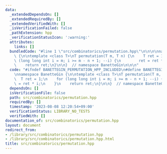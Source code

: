 ```yaml
---
data:
  _extendedDependsOn: []
  _extendedRequiredBy: []
  _extendedVerifiedWith: []
  _isVerificationFailed: false
  _pathExtension: hpp
  _verificationStatusIcon: ':warning:'
  attributes:
    links: []
  bundledCode: "#line 1 \"src/combinatorics/permutation.hpp\"\n\n\n\nnamespace BanetteGin\
    \ {\n\ntemplate <class T>\nT permutation(T m, T n) {\n    T ret = 1;\n    for\
    \ (long long int i = m; i >= m - n + 1; --i) {\n        ret = ret * i;\n    }\n\
    \    return ret;\n}\n\n}  // namespace BanetteGin\n\n\n"
  code: "#ifndef BANETTEGIN_PERMUTATION_HPP_INCLUDED\n#define BANETTEGIN_PERMUTATION_HPP_INCLUDED\n\
    \nnamespace BanetteGin {\n\ntemplate <class T>\nT permutation(T m, T n) {\n  \
    \  T ret = 1;\n    for (long long int i = m; i >= m - n + 1; --i) {\n        ret\
    \ = ret * i;\n    }\n    return ret;\n}\n\n}  // namespace BanetteGin\n\n#endif"
  dependsOn: []
  isVerificationFile: false
  path: src/combinatorics/permutation.hpp
  requiredBy: []
  timestamp: '2023-08-08 12:20:54+09:00'
  verificationStatus: LIBRARY_NO_TESTS
  verifiedWith: []
documentation_of: src/combinatorics/permutation.hpp
layout: document
redirect_from:
- /library/src/combinatorics/permutation.hpp
- /library/src/combinatorics/permutation.hpp.html
title: src/combinatorics/permutation.hpp
---
```

